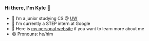 ### Hi there, I'm Kyle 👋

- :school: I’m a junior studying CS @ [UW](https://www.cs.washington.edu/)
- :book: I'm currently a STEP intern at Google
- :rocket: Here is [my personal website](https://kylemumma.github.io/) if you want to learn more about me
- :smile: Pronouns: he/him
